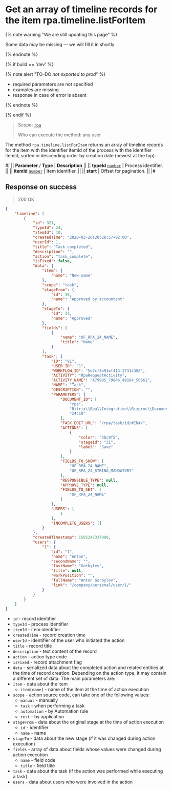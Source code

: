 # Get an array of timeline records for the item rpa.timeline.listForItem

{% note warning "We are still updating this page" %}

Some data may be missing — we will fill it in shortly

{% endnote %}

{% if build == 'dev' %}

{% note alert "TO-DO _not exported to prod_" %}

- required parameters are not specified
- examples are missing
- response in case of error is absent

{% endnote %}

{% endif %}

> Scope: [`rpa`](../../../scopes/permissions.md)
>
> Who can execute the method: any user

The method `rpa.timeline.listForItem` returns an array of timeline records for the item with the identifier itemId of the process with the identifier itemId, sorted in descending order by creation date (newest at the top).

#|
|| **Parameter** / **Type** | **Description** ||
|| **typeId** 
[`number`](../../../data-types.md) | Process identifier. ||
|| **itemId** 
[`number`](../../../data-types.md) | Item identifier. ||
|| **start** | Offset for pagination. ||
|#

## Response on success

> 200 OK

```json
{
    "timeline": [
        {
            "id": 321,
            "typeId": 24,
            "itemId": 10,
            "createdTime": "2020-03-26T20:28:57+02:00",
            "userId": 1,
            "title": "Task completed",
            "description": "",
            "action": "task_complete",
            "isFixed": false,
            "data": {
                "item": {
                    "name": "New name"
                },
                "scope": "task",
                "stageFrom": {
                    "id": 30,
                    "name": "Approved by accountant"
                },
                "stageTo": {
                    "id": 31,
                    "name": "Approved"
                },
                "fields": [
                    {
                        "name": "UF_RPA_24_NAME",
                        "title": "Name"
                    }
                ],
                "task": {
                    "ID": "91",
                    "USER_ID": "1",
                    "WORKFLOW_ID": "5e7cf3e91ef413.27314358",
                    "ACTIVITY": "RpaRequestActivity",
                    "ACTIVITY_NAME": "A79985_79846_49104_50661",
                    "NAME": "Task",
                    "DESCRIPTION": "",
                    "PARAMETERS": {
                        "DOCUMENT_ID": [
                            "rpa",
                            "Bitrix\\Rpa\\Integration\\Bizproc\\Document\\Item",
                            "24:10"
                        ],
                        "TASK_EDIT_URL": "/rpa/task/id/#ID#/",
                        "ACTIONS": [
                            {
                                "color": "3bc8f5",
                                "stageId": "31",
                                "label": "Save"
                            }
                        ],
                        "FIELDS_TO_SHOW": [
                            "UF_RPA_24_NAME",
                            "UF_RPA_24_STRING_MANDATORY"
                        ],
                        "RESPONSIBLE_TYPE": null,
                        "APPROVE_TYPE": null,
                        "FIELDS_TO_SET": [
                            "UF_RPA_24_NAME"
                        ]
                    },
                    "USERS": [
                        1
                    ],
                    "INCOMPLETE_USERS": []
                }
            },
            "createdTimestamp": 1585247337000,
            "users": {
                "1": {
                    "id": "1",
                    "name": "Anton",
                    "secondName": "",
                    "lastName": "Gorbylev",
                    "title": null,
                    "workPosition": "",
                    "fullName": "Anton Gorbylev",
                    "link": "/company/personal/user/1/"
                }
            }
        }
    ]
}
```

- `id` - record identifier
- `typeId` - process identifier
- `itemId` - item identifier
- `createdTime` - record creation time
- `userId` - identifier of the user who initiated the action
- `title` - record title
- `description` - text content of the record
- `action` - action type code
- `isFixed` - record attachment flag
- `data` - serialized data about the completed action and related entities at the time of record creation. Depending on the action type, it may contain a different set of data. The main parameters are:
- `item` - data about the item
    - `item[name]` - name of the item at the time of action execution
- `scope` - action source code, can take one of the following values:
    - `manual` - manually
    - `task` - when performing a task
    - `automation` - by Automation rule
    - `rest` - by application
- `stageFrom` - data about the original stage at the time of action execution
    - `id` - identifier
    - `name` - name
- `stageTo` - data about the new stage (if it was changed during action execution)
- `fields` - array of data about fields whose values were changed during action execution
    - `name` - field code
    - `title` - field title
- `task` - data about the task (if the action was performed while executing a task)
- `users` - data about users who were involved in the action